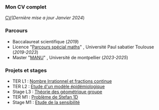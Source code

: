 ### Mon CV complet
[CV](asset/PDF/CV_Paul_Méry.pdf)(_Dernière mise a jour Janvier 2024_)
### Parcours
- Baccalaureat scientifique (_2019_)
- Licence "[Parcours spécial maths](https://www.univ-tlse3.fr/decouvrir-nos-diplomes/licence-parcours-speciaux)" , Université Paul sabatier Toulouse (_2019-2023_)
- Master "[MANU](https://formations.umontpellier.fr/fr/formations/master-XB/master-mathematiques-ME157/modelisation-et-analyse-numerique-manu-PR493.html)" , Université de montpellier (_2023-2025_)

### Projets et stages
- TER L1 : [Nombre Irrationnel et fractions continue](https://MeryPaul.github.io/pages/Nombre_Irrationnel_et_fraction_continue.html) 
- TER L2 : [Etude d'un modèle épidémiologique](https://MeryPaul.github.io/pages/Etude_d'un_modèle_épidémiologique.html)
- Stage L3 : [Théorie des géométrique groupe](https://MeryPaul.github.io/pages/théorie_géométrique_des_groupes.html) 
- TER M1 : [Problème de Stefan 1D](https://MeryPaul.github.io/pages/Problème_de_Stefan.html)
- Stage M1 : [Etude de la sensibilité](https://MeryPaul.github.io/pages/Etude_de_sensibilité.html)

